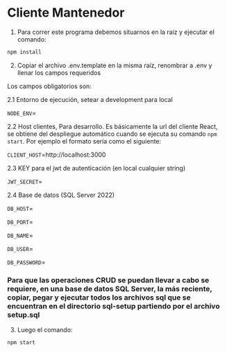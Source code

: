 # Cliente Mantenedor

1. Para correr este programa debemos situarnos en la raiz y ejecutar el comando:

```bash
npm install
```

2. Copiar el archivo .env.template en la misma raíz, renombrar a .env y llenar los campos requeridos

Los campos obligatorios son:


2.1 Entorno de ejecución, setear a development para local 

`NODE_ENV`=


2.2 Host clientes, Para desarrollo. 
Es básicamente la url del cliente React, se obtiene del despliegue automático cuando se ejecuta su comando `npm start`. Por ejemplo el formato sería como el siguiente: 

`CLIENT_HOST`=http://localhost:3000 


2.3 KEY para el jwt de autenticación (en local cualquier string)

`JWT_SECRET`=


2.4 Base de datos (SQL Server 2022)

`DB_HOST`=

`DB_PORT`=

`DB_NAME`=

`DB_USER`=

`DB_PASSWORD`=


### Para que las operaciones CRUD se puedan llevar a cabo se requiere, en una base de datos SQL Server, la más reciente, copiar, pegar y ejecutar todos los archivos sql que se encuentran en el directorio sql-setup partiendo por el archivo setup.sql

3. Luego el comando:
```bash
npm start
```